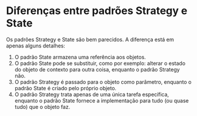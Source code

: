 # Diferenças entre padrões Strategy e State

Os padrões Strategy e State são bem parecidos. A diferença está em apenas alguns detalhes:

1. O padrão State armazena uma referência aos objetos.
2. O padrão State pode se substituir, como por exemplo: alterar o estado do objeto de contexto para outra coisa, enquanto o padrão Strategy não.
3. O padrão Strategy é passado para o objeto como parâmetro, enquanto o padrão State é criado pelo próprio objeto.
4. O padrão Strategy trata apenas de uma única tarefa específica, enquanto o padrão State fornece a implementação para tudo (ou quase tudo) que o objeto faz.
